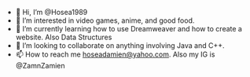 - 👋 Hi, I’m @Hosea1989
- 👀 I’m interested in video games, anime, and good food. 
- 🌱 I’m currently learning how to use Dreamweaver and how to create a website. Also Data Structures
- 💞️ I’m looking to collaborate on anything involving Java and C++. 
- 📫 How to reach me hoseadamien@yahoo.com. Also my IG is @ZamnZamien

<!---
Hosea1989/Hosea1989 is a ✨ special ✨ repository because its `README.md` (this file) appears on your GitHub profile.
You can click the Preview link to take a look at your changes.
--->
